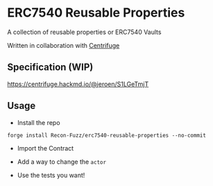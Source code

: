 # ERC7540 Reusable Properties

A collection of reusable properties or ERC7540 Vaults 

Written in collaboration with [Centrifuge](https://centrifuge.io/)

## Specification (WIP)

https://centrifuge.hackmd.io/@jeroen/S1LGeTmjT

## Usage

- Install the repo

```
forge install Recon-Fuzz/erc7540-reusable-properties --no-commit
```

- Import the Contract

- Add a way to change the `actor`

- Use the tests you want!